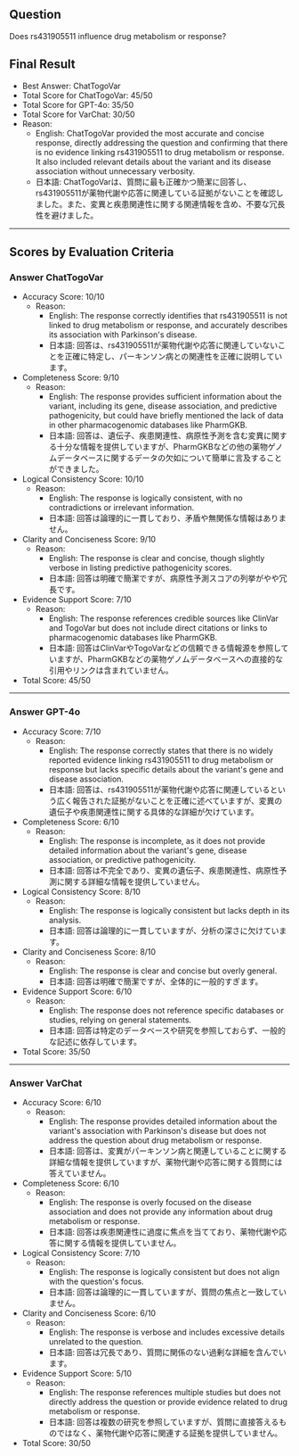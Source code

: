 ## Question

Does rs431905511 influence drug metabolism or response?

## Final Result

- Best Answer: ChatTogoVar
- Total Score for ChatTogoVar: 45/50
- Total Score for GPT-4o: 35/50
- Total Score for VarChat: 30/50
- Reason:
  - English: ChatTogoVar provided the most accurate and concise response, directly addressing the question and confirming that there is no evidence linking rs431905511 to drug metabolism or response. It also included relevant details about the variant and its disease association without unnecessary verbosity.
  - 日本語: ChatTogoVarは、質問に最も正確かつ簡潔に回答し、rs431905511が薬物代謝や応答に関連している証拠がないことを確認しました。また、変異と疾患関連性に関する関連情報を含め、不要な冗長性を避けました。

---

## Scores by Evaluation Criteria

### Answer ChatTogoVar
- Accuracy Score: 10/10
  - Reason: 
    - English: The response correctly identifies that rs431905511 is not linked to drug metabolism or response, and accurately describes its association with Parkinson's disease.
    - 日本語: 回答は、rs431905511が薬物代謝や応答に関連していないことを正確に特定し、パーキンソン病との関連性を正確に説明しています。
- Completeness Score: 9/10
  - Reason: 
    - English: The response provides sufficient information about the variant, including its gene, disease association, and predictive pathogenicity, but could have briefly mentioned the lack of data in other pharmacogenomic databases like PharmGKB.
    - 日本語: 回答は、遺伝子、疾患関連性、病原性予測を含む変異に関する十分な情報を提供していますが、PharmGKBなどの他の薬物ゲノムデータベースに関するデータの欠如について簡単に言及することができました。
- Logical Consistency Score: 10/10
  - Reason: 
    - English: The response is logically consistent, with no contradictions or irrelevant information.
    - 日本語: 回答は論理的に一貫しており、矛盾や無関係な情報はありません。
- Clarity and Conciseness Score: 9/10
  - Reason: 
    - English: The response is clear and concise, though slightly verbose in listing predictive pathogenicity scores.
    - 日本語: 回答は明確で簡潔ですが、病原性予測スコアの列挙がやや冗長です。
- Evidence Support Score: 7/10
  - Reason: 
    - English: The response references credible sources like ClinVar and TogoVar but does not include direct citations or links to pharmacogenomic databases like PharmGKB.
    - 日本語: 回答はClinVarやTogoVarなどの信頼できる情報源を参照していますが、PharmGKBなどの薬物ゲノムデータベースへの直接的な引用やリンクは含まれていません。
- Total Score: 45/50

---

### Answer GPT-4o
- Accuracy Score: 7/10
  - Reason: 
    - English: The response correctly states that there is no widely reported evidence linking rs431905511 to drug metabolism or response but lacks specific details about the variant's gene and disease association.
    - 日本語: 回答は、rs431905511が薬物代謝や応答に関連しているという広く報告された証拠がないことを正確に述べていますが、変異の遺伝子や疾患関連性に関する具体的な詳細が欠けています。
- Completeness Score: 6/10
  - Reason: 
    - English: The response is incomplete, as it does not provide detailed information about the variant's gene, disease association, or predictive pathogenicity.
    - 日本語: 回答は不完全であり、変異の遺伝子、疾患関連性、病原性予測に関する詳細な情報を提供していません。
- Logical Consistency Score: 8/10
  - Reason: 
    - English: The response is logically consistent but lacks depth in its analysis.
    - 日本語: 回答は論理的に一貫していますが、分析の深さに欠けています。
- Clarity and Conciseness Score: 8/10
  - Reason: 
    - English: The response is clear and concise but overly general.
    - 日本語: 回答は明確で簡潔ですが、全体的に一般的すぎます。
- Evidence Support Score: 6/10
  - Reason: 
    - English: The response does not reference specific databases or studies, relying on general statements.
    - 日本語: 回答は特定のデータベースや研究を参照しておらず、一般的な記述に依存しています。
- Total Score: 35/50

---

### Answer VarChat
- Accuracy Score: 6/10
  - Reason: 
    - English: The response provides detailed information about the variant's association with Parkinson's disease but does not address the question about drug metabolism or response.
    - 日本語: 回答は、変異がパーキンソン病と関連していることに関する詳細な情報を提供していますが、薬物代謝や応答に関する質問には答えていません。
- Completeness Score: 6/10
  - Reason: 
    - English: The response is overly focused on the disease association and does not provide any information about drug metabolism or response.
    - 日本語: 回答は疾患関連性に過度に焦点を当てており、薬物代謝や応答に関する情報を提供していません。
- Logical Consistency Score: 7/10
  - Reason: 
    - English: The response is logically consistent but does not align with the question's focus.
    - 日本語: 回答は論理的に一貫していますが、質問の焦点と一致していません。
- Clarity and Conciseness Score: 6/10
  - Reason: 
    - English: The response is verbose and includes excessive details unrelated to the question.
    - 日本語: 回答は冗長であり、質問に関係のない過剰な詳細を含んでいます。
- Evidence Support Score: 5/10
  - Reason: 
    - English: The response references multiple studies but does not directly address the question or provide evidence related to drug metabolism or response.
    - 日本語: 回答は複数の研究を参照していますが、質問に直接答えるものではなく、薬物代謝や応答に関連する証拠を提供していません。
- Total Score: 30/50
